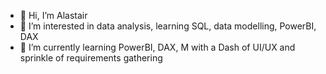 - 👋 Hi, I’m Alastair
- 👀 I’m interested in data analysis, learning SQL, data modelling, PowerBI, DAX
- 🌱 I’m currently learning PowerBI, DAX, M with a Dash of UI/UX and sprinkle of requirements gathering

<!---
AlSaxx/AlSaxx is a ✨ special ✨ repository because its `README.md` (this file) appears on your GitHub profile.
You can click the Preview link to take a look at your changes.
--->

